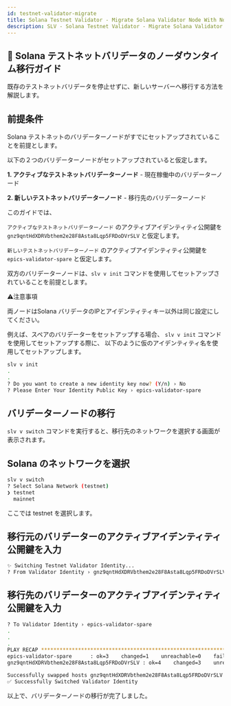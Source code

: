 ```yaml
---
id: testnet-validator-migrate
title: Solana Testnet Validator - Migrate Solana Validator Node With No Downtime
description: SLV - Solana Testnet Validator - Migrate Solana Validator Node With No Downtime
---
```


## 🚀 Solana テストネットバリデータのノーダウンタイム移行ガイド

既存のテストネットバリデータを停止せずに、新しいサーバーへ移行する方法を解説します。

## 前提条件

Solana テストネットのバリデーターノードがすでにセットアップされていることを前提とします。

以下の２つのバリデーターノードがセットアップされていると仮定します。

**1. アクティブなテストネットバリデーターノード** - 現在稼働中のバリデーターノード

**2. 新しいテストネットバリデーターノード** - 移行先のバリデーターノード

このガイドでは、

`アクティブなテストネットバリデーターノード` のアクティブアイデンティティ公開鍵を `gnz9qntHdXDRVbthem2e28F8Asta8Lqp5FRDoDVrSLV` と仮定します。

`新しいテストネットバリデーターノード` のアクティブアイデンティティ公開鍵を `epics-validator-spare` と仮定します。

双方のバリデーターノードは、`slv v init` コマンドを使用してセットアップされていることを前提とします。

⚠️注意事項

両ノードはSolana バリデータのIPとアイデンティティキー以外は同じ設定にしてください。

例えば、スペアのバリデーターをセットアップする場合、
`slv v init` コマンドを使用してセットアップする際に、
以下のように仮のアイデンティティ名を使用してセットアップします。

```bash
slv v init
.
.
? Do you want to create a new identity key now? (Y/n) › No
? Please Enter Your Identity Public Key › epics-validator-spare
```

## バリデーターノードの移行

`slv v switch` コマンドを実行すると、移行先のネットワークを選択する画面が表示されます。

## Solana のネットワークを選択

```bash
slv v switch
? Select Solana Network (testnet)
❯ testnet
  mainnet
```

ここでは testnet を選択します。

## 移行元のバリデーターのアクティブアイデンティティ公開鍵を入力

```bash
✨ Switching Testnet Validator Identity...
? From Validator Identity › gnz9qntHdXDRVbthem2e28F8Asta8Lqp5FRDoDVrSLV
```

## 移行先のバリデーターのアクティブアイデンティティ公開鍵を入力

```bash
? To Validator Identity › epics-validator-spare
.
.
.
PLAY RECAP **************************************************************************************************
epics-validator-spare      : ok=3    changed=1    unreachable=0    failed=0    skipped=2    rescued=0    ignored=0   
gnz9qntHdXDRVbthem2e28F8Asta8Lqp5FRDoDVrSLV : ok=4    changed=3    unreachable=0    failed=0    skipped=1    rescued=0    ignored=0   

Successfully swapped hosts gnz9qntHdXDRVbthem2e28F8Asta8Lqp5FRDoDVrSLV and epics-validator-spare in testnet_validators
✅ Successfully Switched Validator Identity
```

以上で、バリデーターノードの移行が完了しました。